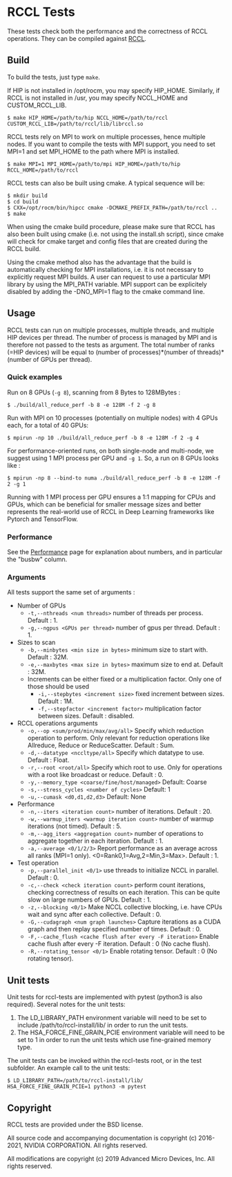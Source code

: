 # RCCL Tests

These tests check both the performance and the correctness of RCCL operations. They can be compiled against [RCCL](https://github.com/ROCmSoftwarePlatform/rccl).

## Build

To build the tests, just type `make`.

If HIP is not installed in /opt/rocm, you may specify HIP\_HOME. Similarly, if RCCL is not installed in /usr, you may specify NCCL\_HOME and CUSTOM\_RCCL\_LIB.

```shell
$ make HIP_HOME=/path/to/hip NCCL_HOME=/path/to/rccl CUSTOM_RCCL_LIB=/path/to/rccl/lib/librccl.so
```

RCCL tests rely on MPI to work on multiple processes, hence multiple nodes. If you want to compile the tests with MPI support, you need to set MPI=1 and set MPI\_HOME to the path where MPI is installed.

```shell
$ make MPI=1 MPI_HOME=/path/to/mpi HIP_HOME=/path/to/hip RCCL_HOME=/path/to/rccl
```

RCCL tests can also be built using cmake. A typical sequence will be:

```shell
$ mkdir build
$ cd build
$ CXX=/opt/rocm/bin/hipcc cmake -DCMAKE_PREFIX_PATH=/path/to/rccl ..
$ make
```

When using the cmake build procedure, please make sure that RCCL has also been built using cmake (i.e. not using the install.sh script), since cmake will check
for cmake target and config files that are created during the RCCL build.

Using the cmake method also has the advantage that the build is automatically checking for MPI installations, i.e. it is not necessary to explicitly request
MPI builds. A user can request to use a particular MPI library by using the MPI_PATH variable. MPI support can be explicitely disabled by adding the -DNO_MPI=1
flag to the cmake command line.


## Usage

RCCL tests can run on multiple processes, multiple threads, and multiple HIP devices per thread. The number of process is managed by MPI and is therefore not passed to the tests as argument. The total number of ranks (=HIP devices) will be equal to (number of processes)\*(number of threads)\*(number of GPUs per thread).

### Quick examples

Run on 8 GPUs (`-g 8`), scanning from 8 Bytes to 128MBytes :
```shell
$ ./build/all_reduce_perf -b 8 -e 128M -f 2 -g 8
```

Run with MPI on 10 processes (potentially on multiple nodes) with 4 GPUs each, for a total of 40 GPUs:
```shell
$ mpirun -np 10 ./build/all_reduce_perf -b 8 -e 128M -f 2 -g 4
```

For performance-oriented runs, on both single-node and multi-node, we suggest using 1 MPI process per GPU and `-g 1`. So, a run on 8 GPUs looks like :
```shell
$ mpirun -np 8 --bind-to numa ./build/all_reduce_perf -b 8 -e 128M -f 2 -g 1
```
Running with 1 MPI process per GPU ensures a 1:1 mapping for CPUs and GPUs, which can be beneficial for smaller message sizes and better represents the real-world use of RCCL in Deep Learning frameworks like Pytorch and TensorFlow.

### Performance

See the [Performance](doc/PERFORMANCE.md) page for explanation about numbers, and in particular the "busbw" column.

### Arguments

All tests support the same set of arguments :

* Number of GPUs
  * `-t,--nthreads <num threads>` number of threads per process. Default : 1.
  * `-g,--ngpus <GPUs per thread>` number of gpus per thread. Default : 1.
* Sizes to scan
  * `-b,--minbytes <min size in bytes>` minimum size to start with. Default : 32M.
  * `-e,--maxbytes <max size in bytes>` maximum size to end at. Default : 32M.
  * Increments can be either fixed or a multiplication factor. Only one of those should be used
    * `-i,--stepbytes <increment size>` fixed increment between sizes. Default : 1M.
    * `-f,--stepfactor <increment factor>` multiplication factor between sizes. Default : disabled.
* RCCL operations arguments
  * `-o,--op <sum/prod/min/max/avg/all>` Specify which reduction operation to perform. Only relevant for reduction operations like Allreduce, Reduce or ReduceScatter. Default : Sum.
  * `-d,--datatype <nccltype/all>` Specify which datatype to use. Default : Float.
  * `-r,--root <root/all>` Specify which root to use. Only for operations with a root like broadcast or reduce. Default : 0.
  * `-y,--memory_type <coarse/fine/host/managed>` Default: Coarse
  * `-s,--stress_cycles <number of cycles>` Default: 1
  * `-u,--cumask <d0,d1,d2,d3>` Default: None
* Performance
  * `-n,--iters <iteration count>` number of iterations. Default : 20.
  * `-w,--warmup_iters <warmup iteration count>` number of warmup iterations (not timed). Default : 5.
  * `-m,--agg_iters <aggregation count>` number of operations to aggregate together in each iteration. Default : 1.
  * `-a,--average <0/1/2/3>` Report performance as an average across all ranks (MPI=1 only). <0=Rank0,1=Avg,2=Min,3=Max>. Default : 1.
* Test operation
  * `-p,--parallel_init <0/1>` use threads to initialize NCCL in parallel. Default : 0.
  * `-c,--check <check iteration count>` perform count iterations, checking correctness of results on each iteration. This can be quite slow on large numbers of GPUs. Default : 1.
  * `-z,--blocking <0/1>` Make NCCL collective blocking, i.e. have CPUs wait and sync after each collective. Default : 0.
  * `-G,--cudagraph <num graph launches>` Capture iterations as a CUDA graph and then replay specified number of times. Default : 0.
  * `-F,--cache_flush <cache flush after every -F iteration>` Enable cache flush after every -F iteration. Default : 0 (No cache flush).
  * `-R,--rotating_tensor <0/1>` Enable rotating tensor. Default : 0 (No rotating tensor).

## Unit tests

Unit tests for rccl-tests are implemented with pytest (python3 is also required).  Several notes for the unit tests:

1. The LD_LIBRARY_PATH environment variable will need to be set to include /path/to/rccl-install/lib/ in order to run the unit tests.
2. The HSA_FORCE_FINE_GRAIN_PCIE environment variable will need to be set to 1 in order to run the unit tests which use fine-grained memory type.

The unit tests can be invoked within the rccl-tests root, or in the test subfolder.  An example call to the unit tests:
```shell
$ LD_LIBRARY_PATH=/path/to/rccl-install/lib/ HSA_FORCE_FINE_GRAIN_PCIE=1 python3 -m pytest
```

## Copyright

RCCL tests are provided under the BSD license.

All source code and accompanying documentation is copyright (c) 2016-2021, NVIDIA CORPORATION. All rights reserved.

All modifications are copyright (c) 2019 Advanced Micro Devices, Inc. All rights reserved.

